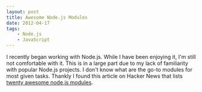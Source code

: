 ```yaml
---
layout: post
title: Awesome Node.js Modules
date: 2012-04-17
tags:
    - Node.js
    - JavaScript
---
```


I recently began working with Node.js. While I have been enjoying it, I'm still not comfortable with it. This is in a large part due to my lack of familiarity with popular Node.js projects. I don't know what are the go-to modules for most given tasks. Thankly I found this article on Hacker News that lists [twenty awesome node.js modules](http://blog.beyondfog.com/websockets-and-more-20-awesome-node-js-npm-modules-we-use-every-day/#.T44tY1Hreg8).
